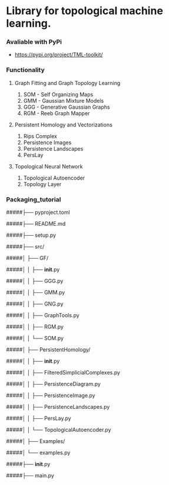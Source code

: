 # Library for topological machine learning.

### Avaliable with PyPi
 - https://pypi.org/project/TML-toolkit/

### Functionality

1. Graph Fitting and Graph Topology Learning

     1. SOM - Self Organizing Maps
     2. GMM - Gaussian Mixture Models
     3. GGG - Generative Gaussian Graphs
     4. RGM - Reeb Graph Mapper

2. Persistent Homology and Vectorizations

     1. Rips Complex
     2. Persistence Images
     3. Persistence Landscapes
     4. PersLay

3. Topological Neural Network

     1. Topological Autoencoder
     2. Topology Layer

### Packaging_tutorial

#####├── pyproject.toml

#####├── README.md

#####├── setup.py

#####├── src/

#####│   ├── GF/

#####│   │   ├── __init__.py

#####│   │   ├── GGG.py

#####│   │   ├── GMM.py

#####│   │   ├── GNG.py

#####│   │   ├── GraphTools.py

#####│   │   ├── RGM.py

#####│   │   └── SOM.py

#####│   ├── PersistentHomology/

#####│   │   ├── __init__.py

#####│   │   ├── FilteredSimplicialComplexes.py

#####│   │   ├── PersistenceDiagram.py

#####│   │   ├── PersistenceImage.py

#####│   │   ├── PersistenceLandscapes.py

#####│   │   ├── PersLay.py

#####│   │   └── TopologicalAutoencoder.py

#####│   ├── Examples/

#####│       └── examples.py

#####├── __init__.py

#####├── main.py
